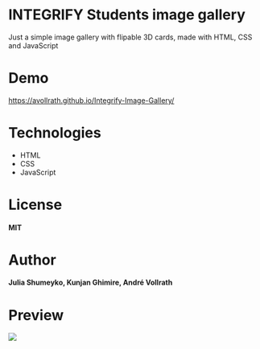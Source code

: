 # INTEGRIFY Students image gallery
Just a simple image gallery with flipable 3D cards, made with HTML, CSS and JavaScript
# Demo

https://avollrath.github.io/Integrify-Image-Gallery/

# Technologies

- HTML
- CSS
- JavaScript

# License

#### MIT

# Author

#### Julia Shumeyko, Kunjan Ghimire, André Vollrath

# Preview 

![](preview.gif)